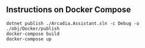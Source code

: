 ## Instructions on Docker Compose
```
dotnet publish ./Arcadia.Assistant.sln -c Debug -o ./obj/Docker/publish
docker-compose build
docker-compose up
```
